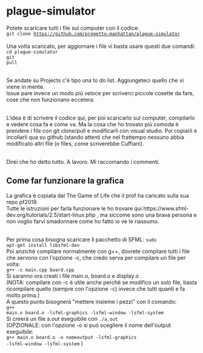 # plague-simulator
Potete scaricare tutti i file sul computer con il codice: <br>
<code>git clone https://github.com/progetto-manhattan/plague-simulator </code> <br>
Una volta scaricato, per aggiornare i file vi basta usare questi due comandi: <br>
<code>cd plague-simulator</code> <br>
<code>git pull</code> <br><br>

Se andate su Projects c'è tipo una to do list. Aggiungeteci quello che vi viene in mente. <br>
Issue pare invece un modo più veloce per scriverci piccole cosette da fare, cose che non funzionano eccetera. <br><br>

L'idea è di scrivere il codice qui, per poi scaricarlo sul computer, compilarlo e vedere cosa fa e come va. Ma la cosa che ho trovato più comoda è prendere i file con git clone/pull e modificarli con visual studio. Poi copiarli e incollarli qua su github (stando attenti che nel frattempo nessuno abbia modificato altri file (o files, come scriverebbe Cuffiani).<br><br>

Direi che ho detto tutto. A lavoro. Mi raccomando i commenti.<br>

<h2>Come far funzionare la grafica</h2>
La grafica è copiata dal The Game of Life che il prof ha caricato sulla sua repo pf2019.<br>
Tutte le istruzioni per farla funzionare le ho trovare qui https://www.sfml-dev.org/tutorials/2.5/start-linux.php , ma siccome sono una brava persona e non voglio farvi smadonnare come ho fatto io ve le riassumo.<br><br>

Per prima cosa bisogna scaricare il pacchetto di SFML:
<code>sudo apt-get install libsfml-dev</code> <br>
Poi anziché compilare normalmente con g++, dovrete compilare tutti i file che servono con l'opzione -c, che credo serva per compilare un file per volta: <br>
<code>g++ -c main.cpp board.cpp</code> <br>
Si saranno ora creati i file main.o, board.o e display.o .<br>
(NOTA: compilare con -c è utile anche perché se modifico un solo file, basta ricompilare quello (sempre con l'opzione -c) invece che tutti quanti e fa molto prima.) <br>
A questo punto bisognerà "mettere insieme i pezzi" con il comando:<br>
<code>g++ main.o board.o -lsfml-graphics -lsfml-window -lsfml-system</code> <br>
Si creerà un file a.out eseguibile con <code>./a.out</code> <br>
(OPZIONALE: con l'opzione -o si può scegliere il nome dell'output eseguibile: <br>
<code>g++ main.o board.o -o nomeoutput -lsfml-graphics -lsfml-window -lsfml-system</code> )
